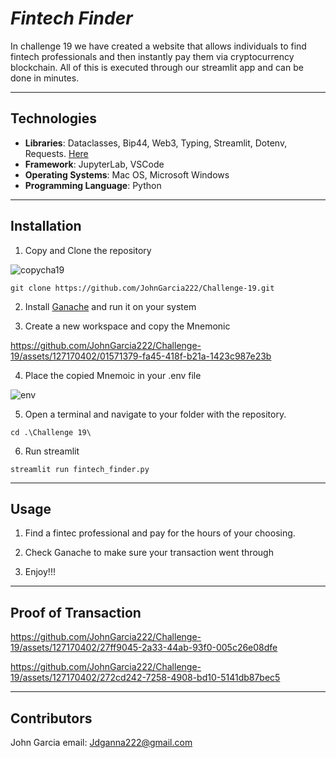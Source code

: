 # ***Fintech Finder***

In challenge 19 we have created a website that allows individuals to find fintech professionals and then instantly pay them via cryptocurrency blockchain. All of this is executed through our streamlit app and can be done in minutes.

------------------------

## Technologies

- __Libraries__: Dataclasses, Bip44, Web3, Typing, Streamlit, Dotenv, Requests. [Here](https://pypi.org/)  
- __Framework__: JupyterLab, VSCode
- __Operating Systems__: Mac OS, Microsoft Windows  
- __Programming Language__: Python  

------------------------

## Installation

1. Copy and Clone the repository  

![copycha19](https://github.com/JohnGarcia222/Challenge-19/assets/127170402/847982c0-1959-4145-ac37-a297f214c580)  

```git clone https://github.com/JohnGarcia222/Challenge-19.git```  

2. Install [Ganache](https://trufflesuite.com/ganache/) and run it on your system

3. Create a new workspace and copy the Mnemonic  

https://github.com/JohnGarcia222/Challenge-19/assets/127170402/01571379-fa45-418f-b21a-1423c987e23b

4. Place the copied Mnemoic in your .env file

![env](https://github.com/JohnGarcia222/Challenge-19/assets/127170402/abc6bddb-b152-4697-b82d-91b9aaf4aa85)

5. Open a terminal and navigate to your folder with the repository. 

```cd .\Challenge 19\```  

6. Run streamlit  

```streamlit run fintech_finder.py```  

-----------------------------

## Usage

1. Find a fintec professional and pay for the hours of your choosing.  

2. Check Ganache to make sure your transaction went through  

3. Enjoy!!!

-------------------------------

## Proof of Transaction

https://github.com/JohnGarcia222/Challenge-19/assets/127170402/27ff9045-2a33-44ab-93f0-005c26e08dfe

https://github.com/JohnGarcia222/Challenge-19/assets/127170402/272cd242-7258-4908-bd10-5141db87bec5

----------------------------

## Contributors

John Garcia
email: Jdganna222@gmail.com

